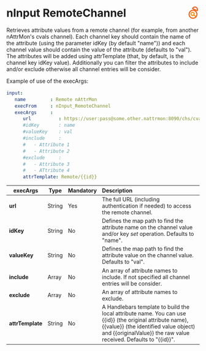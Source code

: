# nInput RemoteChannel <a href="/"><img align="right" src="images/logo.png"></a>

Retrieves attribute values from a remote channel (for example, from another nAttrMon's cvals channel). Each channel key should contain the name of the attribute (using the parameter idKey (by default "name")) and each channel value should contain the value of the attribute (defaults to "val"). The attributes will be added using attrTemplate (that, by default, is the channel key idKey value). Additionally you can filter the attributes to include and/or exclude otherwise all channel entries will be consider.

Example of use of the execArgs:

```yaml
input:
   name         : Remote nAttrMon
   execFrom     : nInput_RemoteChannel
   execArgs     :
      url          : https://user:pass@some.other.nattrmon:8090/chs/cvals
      #idKey       : name
      #valueKey    : val
      #include     :
      #   - Attribute 1
      #   - Attribute 2
      #exclude     :
      #   - Attribute 3
      #   - ATtribute 4
      attrTemplate: Remote/{{id}}
``` 

| execArgs | Type | Mandatory | Description | 
| -------- | ---- | --------- |:----------- |
| **url** | String | Yes | The full URL (including authentication if needed) to access the remote channel. |
| **idKey** | String | No | Defines the map path to find the attribute name on the channel value and/or key *set* operation. Defaults to "name". |
| **valueKey** | String | No | Defines the map path to find the attribute value on the channel value. Defaults to "val". |
| **include** | Array | No | An array of attribute names to include. If not specified all channel entries will be consider. |
| **exclude** | Array | No | An array of attribute names to exclude. |
| **attrTemplate** | String | No | A Handlebars template to build the local attribute name. You can use {{id}} (the original attribute name), {{value}} (the identified value object) and {{originalValue}} the raw value received. Defaults to "{{id}}". |
